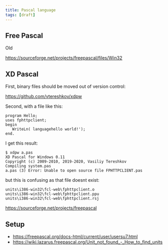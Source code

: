 ```yaml
---
title: Pascal language
tags: [draft]
---
```


## Free Pascal

Old

<https://sourceforge.net/projects/freepascal/files/Win32>

## XD Pascal

First, binary files should be moved out of version control:

<https://github.com/vtereshkov/xdpw>

Second, with a file like this:

~~~
program Hello;
uses fphttpclient;
begin
   WriteLn( languagehello world!');
end.
~~~

I get this result:

~~~
$ xdpw a.pas
XD Pascal for Windows 0.11
Copyright (c) 2009-2010, 2019-2020, Vasiliy Tereshkov
Compiling system.pas
a.pas (3) Error: Unable to open source file FPHTTPCLIENT.pas
~~~

but this is confusing as that file doesnt exist:

~~~
units\i386-win32\fcl-web\fphttpclient.o
units\i386-win32\fcl-web\fphttpclient.ppu
units\i386-win32\fcl-web\fphttpclient.rsj
~~~

<https://sourceforge.net/projects/freepascal>

## Setup

- <https://freepascal.org/docs-html/current/user/usersu7.html>
- <https://wiki.lazarus.freepascal.org/Unit_not_found_-_How_to_find_units>
